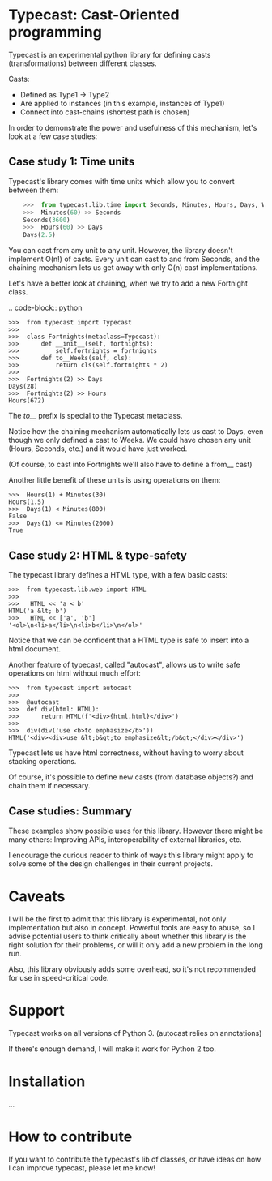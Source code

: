 # Typecast: Cast-Oriented programming

Typecast is an experimental python library for defining casts (transformations) between different classes.

Casts:
* Defined as Type1 -> Type2
* Are applied to instances (in this example, instances of Type1)
* Connect into cast-chains (shortest path is chosen)

In order to demonstrate the power and usefulness of this mechanism, let's look at a few case studies:

## Case study 1: Time units

Typecast's library comes with time units which allow you to convert between them:

```python
    >>>  from typecast.lib.time import Seconds, Minutes, Hours, Days, Weeks
    >>>  Minutes(60) >> Seconds
    Seconds(3600)
    >>>  Hours(60) >> Days
    Days(2.5)
```

You can cast from any unit to any unit. However, the library doesn't implement O(n!) of casts. Every unit can cast to and from Seconds, and the chaining mechanism lets us get away with only O(n) cast implementations.

Let's have a better look at chaining, when we try to add a new Fortnight class.

.. code-block:: python

    >>>  from typecast import Typecast
    >>>
    >>>  class Fortnights(metaclass=Typecast):
    >>>      def __init__(self, fortnights):
    >>>          self.fortnights = fortnights
    >>>      def to__Weeks(self, cls):
    >>>          return cls(self.fortnights * 2)
    >>>
    >>>  Fortnights(2) >> Days
    Days(28)
    >>>  Fortnights(2) >> Hours
    Hours(672)

The *to\_\_* prefix is special to the Typecast metaclass.

Notice how the chaining mechanism automatically lets us cast to Days, even though we only defined a cast to Weeks. We could have chosen any unit (Hours, Seconds, etc.) and it would have just worked.

(Of course, to cast into Fortnights we'll also have to define a from\_\_ cast)

Another little benefit of these units is using operations on them:

    >>>  Hours(1) + Minutes(30)
    Hours(1.5)
    >>>  Days(1) < Minutes(800)
    False
    >>>  Days(1) <= Minutes(2000)
    True

## Case study 2: HTML & type-safety

The typecast library defines a HTML type, with a few basic casts:

    >>>  from typecast.lib.web import HTML
    >>>
    >>>   HTML << 'a < b'
    HTML('a &lt; b')
    >>>   HTML << ['a', 'b']
    '<ol>\n<li>a</li>\n<li>b</li>\n</ol>'

Notice that we can be confident that a HTML type is safe to insert into a html document.

Another feature of typecast, called "autocast", allows us to write safe operations on html without much effort:

    >>>  from typecast import autocast
    >>>
    >>>  @autocast
    >>>  def div(html: HTML):
    >>>      return HTML(f'<div>{html.html}</div>')
    >>>
    >>>  div(div('use <b>to emphasize</b>'))
    HTML('<div><div>use &lt;b&gt;to emphasize&lt;/b&gt;</div></div>')

Typecast lets us have html correctness, without having to worry about stacking operations.

Of course, it's possible to define new casts (from database objects?) and chain them if necessary.

## Case studies: Summary

These examples show possible uses for this library. However there might be many others: Improving APIs, interoperability of external libraries, etc.

I encourage the curious reader to think of ways this library might apply to solve some of the design challenges in their current projects.

# Caveats

I will be the first to admit that this library is experimental, not only implementation but also in concept. Powerful tools are easy to abuse, so I advise potential users to think critically about whether this library is the right solution for their problems, or will it only add a new problem in the long run.

Also, this library obviously adds some overhead, so it's not recommended for use in speed-critical code.

# Support

Typecast works on all versions of Python 3. (autocast relies on annotations)

If there's enough demand, I will make it work for Python 2 too.

# Installation

...

# How to contribute

If you want to contribute the typecast's lib of classes, or have ideas on how I can improve typecast, please let me know!

